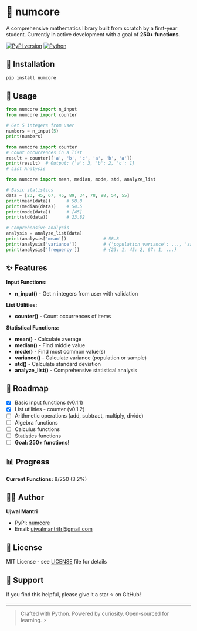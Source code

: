 # 🧮 numcore

A comprehensive mathematics library built from scratch by a first-year student. Currently in active development with a goal of **250+ functions**.

[![PyPI version](https://badge.fury.io/py/numcore.svg)](https://pypi.org/project/numcore/)
[![Python](https://img.shields.io/badge/python-3.7+-blue.svg)](https://www.python.org/downloads/)

## 🚀 Installation
```bash
pip install numcore
```

## 📖 Usage
```python
from numcore import n_input
from numcore import counter

# Get 5 integers from user
numbers = n_input(5)
print(numbers)
```
```python
from numcore import counter
# Count occurrences in a list
result = counter(['a', 'b', 'c', 'a', 'b', 'a'])
print(result)  # Output: {'a': 3, 'b': 2, 'c': 1}
# List Analysis
```
```python
from numcore import mean, median, mode, std, analyze_list

# Basic statistics
data = [23, 45, 67, 45, 89, 34, 78, 98, 54, 55]
print(mean(data))      # 58.8
print(median(data))    # 54.5
print(mode(data))      # [45]
print(std(data))       # 23.82

# Comprehensive analysis
analysis = analyze_list(data)
print(analysis['mean'])              # 58.8
print(analysis['variance'])          # {'population variance': ..., 'sample variance': ...}
print(analysis['frequency'])         # {23: 1, 45: 2, 67: 1, ...}
```

## ✨ Features

**Input Functions:**
- **n_input()** - Get n integers from user with validation

**List Utilities:**
- **counter()** - Count occurrences of items

**Statistical Functions:**
- **mean()** - Calculate average
- **median()** - Find middle value
- **mode()** - Find most common value(s)
- **variance()** - Calculate variance (population or sample)
- **std()** - Calculate standard deviation
- **analyze_list()** - Comprehensive statistical analysis

## 🎯 Roadmap

- [x] Basic input functions (v0.1.1)
- [x] List utilities - counter (v0.1.2)
- [ ] Arithmetic operations (add, subtract, multiply, divide)
- [ ] Algebra functions
- [ ] Calculus functions
- [ ] Statistics functions
- [ ] **Goal: 250+ functions!**

## 📊 Progress

**Current Functions:** 8/250 (3.2%)

## 👨‍💻 Author

**Ujwal Mantri**
- PyPI: [numcore](https://pypi.org/project/numcore/)
- Email: ujwalmantrifr@gmail.com

## 📝 License

MIT License - see [LICENSE](LICENSE) file for details

## 🌟 Support

If you find this helpful, please give it a star ⭐ on GitHub!

---

> Crafted with Python. Powered by curiosity. Open-sourced for learning. ⚡
```
